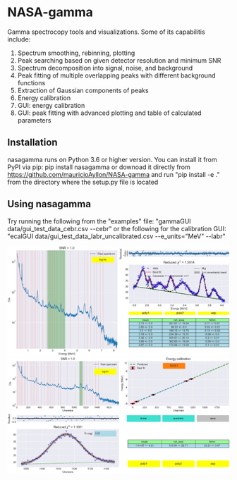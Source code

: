 # NASA-gamma
Gamma spectrocopy tools and visualizations. Some of its capabilitis include:

1) Spectrum smoothing, rebinning, plotting
2) Peak searching based on given detector resolution and minimum SNR
3) Spectrum decomposition into signal, noise, and background
4) Peak fitting of multiple overlapping peaks with different background functions
5) Extraction of Gaussian components of peaks 
6) Energy calibration
7) GUI: energy calibration
8) GUI: peak fitting with advanced plotting and table of calculated parameters

## Installation
nasagamma runs on Python 3.6 or higher version. You can install it from PyPI via pip:
pip install nasagamma
or downoad it directly from https://github.com/mauricioAyllon/NASA-gamma
and run "pip install -e ." from the directory where the setup.py file is located

## Using nasagamma
Try running the following from the "examples" file:
"gammaGUI data/gui_test_data_cebr.csv --cebr"
or the following for the calibration GUI:
"ecalGUI data/gui_test_data_labr_uncalibrated.csv --e_units="MeV" --labr"

![gammaGUI](figs/gammaGUI.png)
![ecalGUI](figs/ecalGUI.png)
